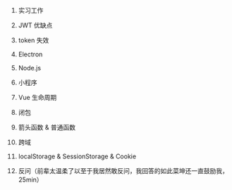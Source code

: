 1. 实习工作

2. JWT 优缺点

3. token 失效

4. Electron

5. Node.js

6. 小程序

7. Vue 生命周期

8. 闭包

9. 箭头函数 & 普通函数

10. 跨域

11. localStorage & SessionStorage & Cookie

12. 反问（前辈太温柔了以至于我居然敢反问，我回答的如此菜坤还一直鼓励我，25min）
